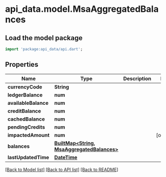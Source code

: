 # api_data.model.MsaAggregatedBalances

## Load the model package
```dart
import 'package:api_data/api.dart';
```

## Properties
Name | Type | Description | Notes
------------ | ------------- | ------------- | -------------
**currencyCode** | **String** |  | 
**ledgerBalance** | **num** |  | 
**availableBalance** | **num** |  | 
**creditBalance** | **num** |  | 
**cachedBalance** | **num** |  | 
**pendingCredits** | **num** |  | 
**impactedAmount** | **num** |  | [optional] 
**balances** | [**BuiltMap&lt;String, MsaAggregatedBalances&gt;**](MsaAggregatedBalances.md) |  | 
**lastUpdatedTime** | [**DateTime**](DateTime.md) |  | 

[[Back to Model list]](../README.md#documentation-for-models) [[Back to API list]](../README.md#documentation-for-api-endpoints) [[Back to README]](../README.md)


